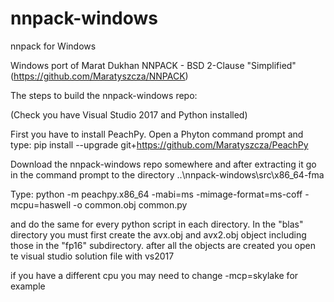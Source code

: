 # nnpack-windows
nnpack for Windows

Windows port of Marat Dukhan NNPACK - BSD 2-Clause "Simplified" (https://github.com/Maratyszcza/NNPACK)

The steps to build the nnpack-windows repo:

(Check you have Visual Studio 2017 and Python installed)

First you have to install PeachPy.
Open a Phyton command prompt and type:
pip install --upgrade git+https://github.com/Maratyszcza/PeachPy

Download the nnpack-windows repo somewhere and after extracting it 
go in the command prompt to the directory ..\nnpack-windows\src\x86_64-fma

Type: python -m peachpy.x86_64 -mabi=ms -mimage-format=ms-coff -mcpu=haswell -o common.obj common.py

and do the same for every python script in each directory. In the "blas" directory you must first create the avx.obj and avx2.obj object including those in the "fp16" subdirectory.
after all the objects are created you open te visual studio solution file with vs2017

if you have a different cpu you may need to change -mcp=skylake for example
